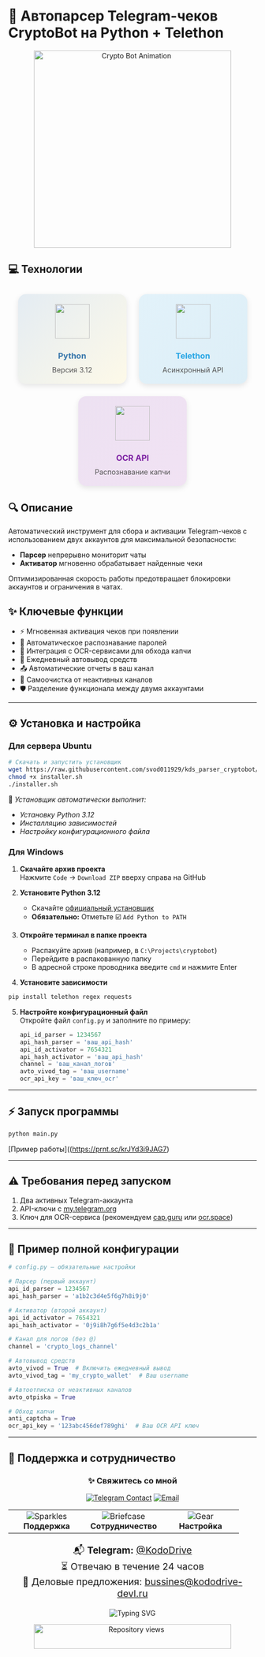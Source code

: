 # 🚀 Автопарсер Telegram-чеков CryptoBot на Python + Telethon

<p align="center">
  <img src="https://media.giphy.com/media/v1.Y2lkPTc5MGI3NjExdDd1dXQ5a2J2dHl0aHVhcnJ5dGJ0d3Zjd3Ntbm5zcHl1bDZtb2FqbyZlcD12MV9pbnRlcm5hbF9naWZfYnlfaWQmY3Q9Zw/coxQHKvGtqHwQNPS0s/giphy.gif" width="400" alt="Crypto Bot Animation">
</p>

## 💻 Технологии

<div align="center" style="display: flex; justify-content: center; gap: 25px; flex-wrap: wrap; margin: 30px 0;">

<!-- Python Card -->
<div style="text-align: center; background: linear-gradient(135deg, #3776ab20, #ffde5720); border-radius: 16px; padding: 20px; width: 180px; box-shadow: 0 4px 12px rgba(0,0,0,0.1);">
  <img src="https://cdn.jsdelivr.net/gh/devicons/devicon@latest/icons/python/python-original.svg" width="70" style="margin-bottom: 15px;">
  <h3 style="margin: 10px 0; color: #3776AB;">Python</h3>
  <p style="margin: 0; font-size: 0.9rem; color: #555;">Версия 3.12</p>
</div>

<!-- Telethon Card -->
<div style="text-align: center; background: linear-gradient(135deg, #26a5e420, #0088cc20); border-radius: 16px; padding: 20px; width: 180px; box-shadow: 0 4px 12px rgba(0,0,0,0.1);">
  <img src="https://raw.githubusercontent.com/LonamiWebs/Telethon/master/telethon_logo.png" width="70" style="margin-bottom: 15px;">
  <h3 style="margin: 10px 0; color: #26A5E4;">Telethon</h3>
  <p style="margin: 0; font-size: 0.9rem; color: #555;">Асинхронный API</p>
</div>

<!-- OCR API Card -->
<div style="text-align: center; background: linear-gradient(135deg, #7b1fa220, #9c27b020); border-radius: 16px; padding: 20px; width: 180px; box-shadow: 0 4px 12px rgba(0,0,0,0.1);">
  <img src="https://cdn-icons-png.flaticon.com/512/2098/2098402.png" width="70" style="margin-bottom: 15px;">
  <h3 style="margin: 10px 0; color: #7B1FA2;">OCR API</h3>
  <p style="margin: 0; font-size: 0.9rem; color: #555;">Распознавание капчи</p>
</div>

</div>

## 🔍 Описание
Автоматический инструмент для сбора и активации Telegram-чеков с использованием двух аккаунтов для максимальной безопасности:

- **Парсер** непрерывно мониторит чаты
- **Активатор** мгновенно обрабатывает найденные чеки

Оптимизированная скорость работы предотвращает блокировки аккаунтов и ограничения в чатах.

## ✨ Ключевые функции
- ⚡ Мгновенная активация чеков при появлении
- 🔑 Автоматическое распознавание паролей
- 🤖 Интеграция с OCR-сервисами для обхода капчи
- 💸 Ежедневный автовывод средств
- 📤 Автоматические отчеты в ваш канал
- 🧹 Самоочистка от неактивных каналов
- 🛡️ Разделение функционала между двумя аккаунтами

---

## ⚙️ Установка и настройка

### Для сервера Ubuntu
```bash
# Скачать и запустить установщик
wget https://raw.githubusercontent.com/svod011929/kds_parser_cryptobot/main/installer.sh
chmod +x installer.sh
./installer.sh
```
📌 *Установщик автоматически выполнит:*
- _Установку Python 3.12_
- _Инсталляцию зависимостей_
- _Настройку конфигурационного файла_

### Для Windows
1. **Скачайте архив проекта**  
   Нажмите `Code` → `Download ZIP` вверху справа на GitHub

2. **Установите Python 3.12**  
   - Скачайте [официальный установщик](https://python.org/downloads)
   - **Обязательно:** Отметьте ☑️ `Add Python to PATH`

3. **Откройте терминал в папке проекта**  
   - Распакуйте архив (например, в `C:\Projects\cryptobot`)
   - Перейдите в распакованную папку
   - В адресной строке проводника введите `cmd` и нажмите Enter

4. **Установите зависимости**  
```cmd
pip install telethon regex requests
```

5. **Настройте конфигурационный файл**  
   Откройте файл `config.py` и заполните по примеру:
   ```python
   api_id_parser = 1234567
   api_hash_parser = 'ваш_api_hash'
   api_id_activator = 7654321
   api_hash_activator = 'ваш_api_hash'
   channel = 'ваш_канал_логов'
   avto_vivod_tag = 'ваш_username'
   ocr_api_key = 'ваш_ключ_ocr'
   ```

---

## ⚡ Запуск программы
```bash
python main.py
```
[Пример работы]((https://prnt.sc/krJYd3i9JAG7)

---

## ⚠️ Требования перед запуском
1. Два активных Telegram-аккаунта
2. API-ключи с [my.telegram.org](https://my.telegram.org)
3. Ключ для OCR-сервиса (рекомендуем [cap.guru](https://cap.guru) или [ocr.space](https://ocr.space/))

---

## 📄 Пример полной конфигурации
```python
# config.py — обязательные настройки

# Парсер (первый аккаунт)
api_id_parser = 1234567
api_hash_parser = 'a1b2c3d4e5f6g7h8i9j0'

# Активатор (второй аккаунт)
api_id_activator = 7654321
api_hash_activator = '0j9i8h7g6f5e4d3c2b1a'

# Канал для логов (без @)
channel = 'crypto_logs_channel'

# Автовывод средств
avto_vivod = True  # Включить ежедневный вывод
avto_vivod_tag = 'my_crypto_wallet'  # Ваш username

# Автоотписка от неактивных каналов
avto_otpiska = True

# Обход капчи
anti_captcha = True
ocr_api_key = '123abc456def789ghi'  # Ваш OCR API ключ
```

---

## 🌟 Поддержка и сотрудничество

<div align="center">
  
### ✨ Свяжитесь со мной

[![Telegram Contact](https://img.shields.io/badge/Telegram-@KodoDrive-26A5E4?style=for-the-badge&logo=telegram&logoColor=white)](https://t.me/KodoDrive)
[![Email](https://img.shields.io/badge/Email-business@example.com-7B68EE?style=for-the-badge&logo=gmail&logoColor=white)](mailto:bussines@kododrive-devl.ru)

</div>

<div align="center">
  <table>
    <tr>
      <td align="center" width="140">
        <img src="https://api.iconify.design/fluent-emoji-flat:sparkles.svg?width=60&height=60" alt="Sparkles">
        <br><strong>Поддержка</strong>
      </td>
      <td align="center" width="140">
        <img src="https://api.iconify.design/fluent-emoji-flat:briefcase.svg?width=60&height=60" alt="Briefcase">
        <br><strong>Сотрудничество</strong>
      </td>
      <td align="center" width="140">
        <img src="https://api.iconify.design/fluent-emoji-flat:gear.svg?width=60&height=60" alt="Gear">
        <br><strong>Настройка</strong>
      </td>
    </tr>
  </table>
</div>

<div align="center" style="margin-top: 20px; font-size: 1.2rem;">

📬 **Telegram:** [@KodoDrive](https://t.me/KodoDrive)  
⏳ Отвечаю в течение 24 часов  
💼 Деловые предложения: bussines@kododrive-devl.ru

</div>

<p align="center">
  <img src="https://readme-typing-svg.herokuapp.com?font=Fira+Code&pause=1000&color=7B1FA2&center=true&vCenter=true&width=500&lines=%D0%93%D0%BE%D1%82%D0%BE%D0%B2+%D0%BA+%D1%81%D0%BE%D1%82%D1%80%D1%83%D0%B4%D0%BD%D0%B8%D1%87%D0%B5%D1%81%D1%82%D0%B2%D1%83%21;%D0%9F%D0%B8%D1%88%D0%B8+%D0%B2+Telegram+%F0%9F%93%A7;%D0%9E%D1%82%D0%B2%D0%B5%D1%87%D0%B0%D1%8E+%D0%B2+%D1%82%D0%B5%D1%87%D0%B5%D0%BD%D0%B8%D0%B5+24+%D1%87%D0%B0%D1%81%D0%BE%D0%B2+%F0%9F%95%92" alt="Typing SVG">
</p>

<p align="center">
  <img src="https://komarev.com/ghpvc/?username=svod011929&repo=kds_parser_cryptobot&label=Просмотры+репозитория&color=7b1fa2&style=for-the-badge&labelColor=5d4037" width="400" height="50" alt="Repository views">
</p>
